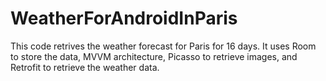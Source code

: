 # WeatherForAndroidInParis
This code retrives the weather forecast for Paris for 16 days. It uses Room to store the data, 
MVVM architecture, Picasso to retrieve images, and Retrofit to retrieve the weather data.
